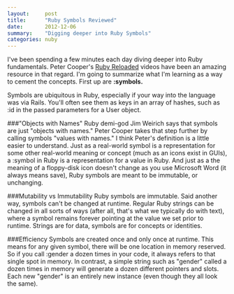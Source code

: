 ```yaml
---
layout:     post
title:      "Ruby Symbols Reviewed"
date:       2012-12-06
summary:    "Digging deeper into Ruby Symbols"
categories: nuby
---
```

I've been spending a few minutes each day diving deeper into Ruby fundamentals. Peter Cooper's [Ruby Reloaded](https://cooperpress.com/rubyreloaded) videos have been an amazing resource in that regard. I'm going to summarize what I'm learning as a way to cement the concepts. First up are **:symbols.**

Symbols are ubiquitous in Ruby, especially if your way into the language was via Rails. You'll often see them as keys in an array of hashes, such as :id in the passed parameters for a User object.

###"Objects with Names"
Ruby demi-god Jim Weirich says that symbols are just "objects with names." Peter Cooper takes that step further by calling symbols "values with names." I think Peter's definition is a little easier to understand. Just as a real-world symbol is a representation for some other real-world meaning or concept (much as an icons exist in GUIs), a :symbol in Ruby is a representation for a value in Ruby. And just as a the meaning of a floppy-disk icon doesn't change as you use Microsoft Word (it always means save), Ruby symbols are meant to be immutable, or unchanging.

###Mutability vs Immutability
Ruby symbols are immutable. Said another way, symbols can't be changed at runtime. Regular Ruby strings can be changed in all sorts of ways (after all, that's what we typically do with text), where a symbol remains forever pointing at the value we set prior to runtime. Strings are for data, symbols are for concepts or identities.

###Efficiency
Symbols are created once and only once at runtime. This means for any given symbol, there will be one location in memory reserved. So if you call :gender a dozen times in your code, it always refers to that single spot in memory. In contrast, a simple string such as "gender" called a dozen times in memory will generate a dozen different pointers and slots. Each new "gender" is an entirely new instance (even though they all look the same).
